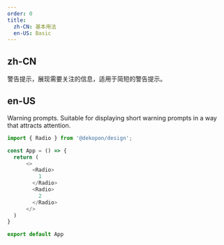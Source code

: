 ```yaml
---
order: 0
title:
  zh-CN: 基本用法
  en-US: Basic
---
```


## zh-CN

警告提示，展现需要关注的信息，适用于简短的警告提示。

## en-US

Warning prompts. Suitable for displaying short warning prompts in a way that attracts attention.

```js
import { Radio } from '@dekopon/design';

const App = () => {
  return (
      <>
        <Radio>
          1
        </Radio>
        <Radio>
          2
        </Radio>
      </>
  )
}

export default App
```
